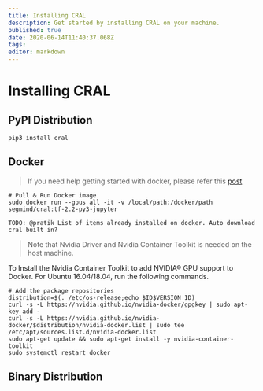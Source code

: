 ```yaml
---
title: Installing CRAL
description: Get started by installing CRAL on your machine.
published: true
date: 2020-06-14T11:40:37.068Z
tags: 
editor: markdown
---
```


# Installing CRAL
## PyPI Distribution
```
pip3 install cral
```

## Docker
> If you need help getting started with docker, please refer this [post](https://www.digitalocean.com/community/tutorials/how-to-install-and-use-docker-on-ubuntu-18-04)

```
# Pull & Run Docker image
sudo docker run --gpus all -it -v /local/path:/docker/path segmind/cral:tf-2.2-py3-jupyter
```

`TODO: @pratik List of items already installed on docker. Auto download cral built in?`

> Note that Nvidia Driver and Nvidia Container Toolkit is needed on the host machine. 

To Install the Nvidia Container Toolkit to add NVIDIA® GPU support to Docker. For Ubuntu 16.04/18.04, run the following commands.
```
# Add the package repositories
distribution=$(. /etc/os-release;echo $ID$VERSION_ID)
curl -s -L https://nvidia.github.io/nvidia-docker/gpgkey | sudo apt-key add -
curl -s -L https://nvidia.github.io/nvidia-docker/$distribution/nvidia-docker.list | sudo tee /etc/apt/sources.list.d/nvidia-docker.list
sudo apt-get update && sudo apt-get install -y nvidia-container-toolkit
sudo systemctl restart docker
```
## Binary Distribution
